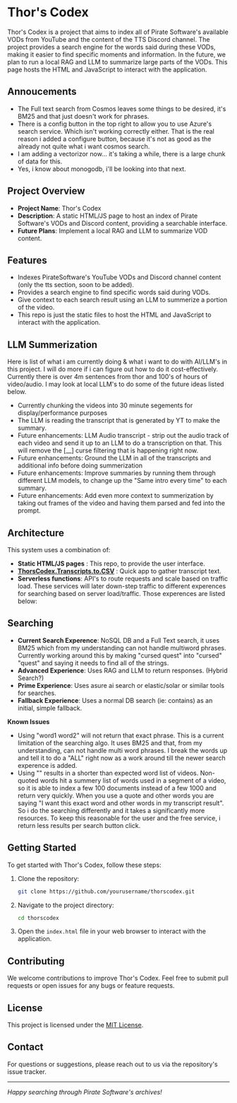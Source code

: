 # Thor's Codex

Thor's Codex is a project that aims to index all of Pirate Software's available VODs from YouTube and the content of the TTS Discord channel. The project provides a search engine for the words said during these VODs, making it easier to find specific moments and information. In the future, we plan to run a local RAG and LLM to summarize large parts of the VODs. This page hosts the HTML and JavaScript to interact with the application.

## Annoucements 
  - The Full text search from Cosmos leaves some things to be desired, it's BM25 and that just doesn't work for phrases.
  - There is a config button in the top right to allow you to use Azure's search service. Which isn't working correctly either. That is the real reason i added a configure button, because it's not as good as the already not quite what i want cosmos search.
  - I am adding a vectorizor now... it's taking a while, there is a large chunk of data for this.
  - Yes, i know about monogodb, i'll be looking into that next.


## Project Overview

- **Project Name**: Thor's Codex
- **Description**: A static HTML/JS page to host an index of Pirate Software's VODs and Discord content, providing a searchable interface.
- **Future Plans**: Implement a local RAG and LLM to summarize VOD content.

## Features

- Indexes PirateSoftware's YouTube VODs and Discord channel content (only the tts section, soon to be added).
- Provides a search engine to find specific words said during VODs.
- Give context to each search result using an LLM to summerize a portion of the video. 
- This repo is just the static files to host the HTML and JavaScript to interact with the application.

## LLM Summerization
Here is list of what i am currently doing & what i want to do with AI/LLM's in this project. I will do more if i can figure out how to do it cost-effectively. Currently there is over 4m sentences from thor and 100's of hours of video/audio. I may look at local LLM's to do some of the future ideas listed below. 

 - Currently chunking the videos into 30 minute segements for display/performance purposes
 - The LLM is reading the transcript that is generated by YT to make the summary.
 - Future enhancements: LLM Audio transcript - strip out the audio track of each video and send it up to an LLM to do a transcription on that. This will remove the [__] curse filtering that is happening right now. 
 - Future enhancements: Ground the LLM in all of the transcripts and additional info before doing summerization
 - Future enhancements: Improve summaries by running them through different LLM models, to change up the "Same intro every time" to each summary.
 - Future enhancements: Add even more context to summerization by taking out frames of the video and having them parsed and fed into the prompt. 

## Architecture

This system uses a combination of:
- **Static HTML/JS pages** : This repo,  to provide the user interface.
- **[ThorsCodex.Transcripts.to.CSV](https://github.com/Graf3x/ThorsCodex.Transcripts.to.CSV)** : Quick app to gather transcript text.
- **Serverless functions**: API's to route requests and scale based on traffic load. These services will later down-step traffic to different experences for searching based on server load/traffic. Those experences are listed below:

## Searching 

  - **Current Search Experence**: NoSQL DB and a Full Text search, it uses BM25 which from my understanding can not handle multiword phrases. Currently working around this by making "cursed quest" into "cursed" "quest" and saying it needs to find all of the strings.
  - **Advanced Experience**: Uses RAG and LLM to return responses. (Hybrid Search?)
  - **Prime Experience**: Uses asure ai search or elastic/solar or similar tools for searches.
  - **Fallback Experience**: Uses a normal DB search (ie: contains) as an initial, simple fallback.
  
  **Known Issues**
  - Using "word1 word2" will not return that exact phrase. This is a current limitation of the searching algo. It uses BM25 and that, from my understanding, can not handle multi word phrases. I break the words up and tell it to do a "ALL" right now as a work around till the newer search experence is added.
  - Using "" results in a shorter than expected word list of videos.
   Non-quoted words hit a summery list of words used in a segment of a video, so it is able to index a few 100 documents instead of a few 1000 and return very quickly. When you use a quote and other words you are saying "I want this exact word and other words in my transcript result". So i do the searching differently and it takes a significantly more resources. To keep this reasonable for the user and the free service, i return less results per search button click. 
  
## Getting Started

To get started with Thor's Codex, follow these steps:

1. Clone the repository:
    ```sh
    git clone https://github.com/yourusername/thorscodex.git
    ```

2. Navigate to the project directory:
    ```sh
    cd thorscodex
    ```

3. Open the `index.html` file in your web browser to interact with the application.

## Contributing

We welcome contributions to improve Thor's Codex. Feel free to submit pull requests or open issues for any bugs or feature requests.

## License

This project is licensed under the [MIT License](LICENSE).

## Contact

For questions or suggestions, please reach out to us via the repository's issue tracker.

---

*Happy searching through Pirate Software's archives!*
